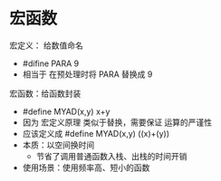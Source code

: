 # 宏函数

宏定义： 给数值命名
* #difine PARA 9
* 相当于 在预处理时将 PARA 替换成 9

宏函数：给函数封装
* #define MYAD(x,y) x+y
* 因为 宏定义原理 类似于替换，需要保证 运算的严谨性
* 应该定义成  #define MYAD(x,y) ((x)+(y))
* 本质：以空间换时间
    * 节省了调用普通函数入栈、出栈的时间开销
* 使用场景：使用频率高、短小的函数